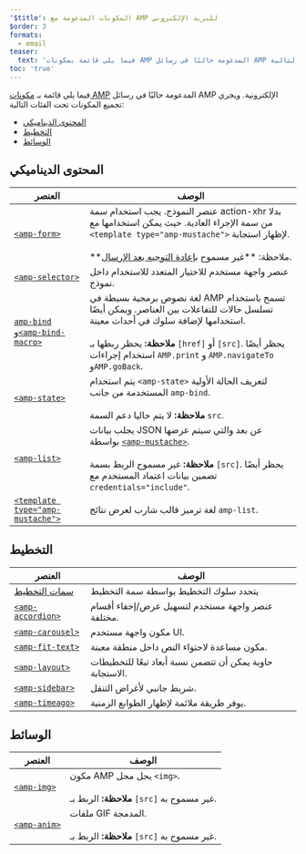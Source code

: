```yaml
---
'$title': المكونات المدعومة مع AMP للبريد الإلكتروني
$order: 3
formats:
  - email
teaser:
  text: 'فيما يلي قائمة بمكونات AMP المدعومة حاليًا في رسائل AMP الإلكترونية. ويتم تجميع المكونات تحت الفئات التالية:'
toc: 'true'
---
```


<!--
This file is imported from https://github.com/ampproject/amphtml/blob/main/spec/email/amp-email-components.md.
Please do not change this file.
If you have found a bug or an issue please
have a look and request a pull request there.
-->

<!---
Copyright 2018 The AMP HTML Authors. All Rights Reserved.

Licensed under the Apache License, Version 2.0 (the "License");
you may not use this file except in compliance with the License.
You may obtain a copy of the License at

      http://www.apache.org/licenses/LICENSE-2.0

Unless required by applicable law or agreed to in writing, software
distributed under the License is distributed on an "AS-IS" BASIS,
WITHOUT WARRANTIES OR CONDITIONS OF ANY KIND, either express or implied.
See the License for the specific language governing permissions and
limitations under the License.
-->

فيما يلي قائمة بـ [مكونات AMP](https://amp.dev/documentation/components/?format=email) المدعومة حاليًا في رسائل AMP الإلكترونية. ويجري تجميع المكونات تحت الفئات التالية:

- [المحتوى الديناميكي ](#dynamic-content)
- [التخطيط](#layout)
- [الوسائط](#media)

## المحتوى الديناميكي <a name="dynamic-content"></a>

| العنصر                                                                                                                                                                       | الوصف                                                                                                                                                                                                                                                                                       |
| ---------------------------------------------------------------------------------------------------------------------------------------------------------------------------- | ------------------------------------------------------------------------------------------------------------------------------------------------------------------------------------------------------------------------------------------------------------------------------------------- |
| [`<amp-form>`](https://amp.dev/documentation/components/amp-form)                                                                                                            | عنصر النموذج. يجب استخدام سمة action-xhr بدلا من سمة الإجراء العادية. حيث يمكن استخدامها مع `<template type="amp-mustache">` لإظهار استجابة. <br><br>**ملاحظة: **غير مسموح [بإعادة التوجيه بعد الإرسال](https://amp.dev/documentation/components/amp-form/#redirecting-after-a-submission). |
| [`<amp-selector>`](https://amp.dev/documentation/components/amp-selector)                                                                                                    | عنصر واجهة مستخدم للاختيار المتعدد للاستخدام داخل نموذج.                                                                                                                                                                                                                                    |
| [`amp-bind`](https://amp.dev/documentation/components/amp-bind) و[`<amp-bind-macro>`](https://amp.dev/documentation/components/amp-bind#defining-macros-with-amp-bind-macro) | لغة نصوص برمجية بسيطة في AMP تسمح باستخدام تسلسل حالات للتفاعلات بين العناصر. ويمكن أيضًا استخدامها لإضافة سلوك في أحداث معينة.<br><br>**ملاحظة:** يحظر ربطها بـ `[href]` أو `[src]`. يحظر أيضًا استخدام إجراءات `AMP.print` و `AMP.navigateTo` و`AMP.goBack`.                              |
| [`<amp-state>`](https://amp.dev/documentation/components/amp-bind#%3Camp-state%3E-specification)                                                                             | يتم استخدام `<amp-state>` لتعريف الحالة الأولية المستخدمة من جانب `amp-bind`.<br><br>**ملاحظة:** لا يتم حاليا دعم السمة `src`.                                                                                                                                                              |
| [`<amp-list>`](https://amp.dev/documentation/components/amp-list)                                                                                                            | يجلب بيانات JSON عن بعد والتي سيتم عرضها بواسطة [`<amp-mustache>`](https://amp.dev/documentation/components/amp-mustache).<br><br>**ملاحظة:** غير مسموح الربط بسمة `[src]`. يحظر أيضًا تضمين بيانات اعتماد المستخدم مع `credentials="include"`.                                             |
| [`<template type="amp-mustache">`](https://amp.dev/documentation/components/amp-mustache)                                                                                    | لغة ترميز قالب شارب لعرض نتائج `amp-list`.                                                                                                                                                                                                                                                  |

## التخطيط <a name="layout"></a>

| العنصر                                                                                                      | الوصف                                                     |
| ----------------------------------------------------------------------------------------------------------- | --------------------------------------------------------- |
| [سمات التخطيط](https://amp.dev/documentation/guides-and-tutorials/learn/amp-html-layout/#layout-attributes) | يتحدد سلوك التخطيط بواسطة سمة التخطيط                     |
| [`<amp-accordion>`](https://amp.dev/documentation/components/amp-accordion)                                 | عنصر واجهة مستخدم لتسهيل عرض/إخفاء أقسام مختلفة.          |
| [`<amp-carousel>`](https://amp.dev/documentation/components/amp-carousel)                                   | مكون واجهة مستخدم UI.                                     |
| [`<amp-fit-text>`](https://amp.dev/documentation/components/amp-fit-text)                                   | مكون مساعدة لاحتواء النص داخل منطقة معينة.                |
| [`<amp-layout>`](https://amp.dev/documentation/components/amp-layout)                                       | حاوية يمكن أن تتضمن نسبة أبعاد تبعًا للتخطيطات الاستجابة. |
| [`<amp-sidebar>`](https://amp.dev/documentation/components/amp-sidebar)                                     | شريط جانبي لأغراض التنقل.                                 |
| [`<amp-timeago>`](https://amp.dev/documentation/components/amp-timeago)                                     | يوفر طريقة ملائمة لإظهار الطوابع الزمنية.                 |

## الوسائط <a name="media"></a>

| العنصر                                                            | الوصف                                                                       |
| ----------------------------------------------------------------- | --------------------------------------------------------------------------- |
| [`<amp-img>`](https://amp.dev/documentation/components/amp-img)   | مكون AMP يحل محل `<img>`.<br><br>**ملاحظة:** الربط بـ `[src]` غير مسموح به. |
| [`<amp-anim>`](https://amp.dev/documentation/components/amp-anim) | ملفات GIF المدمجة.<br><br>**ملاحظة:** الربط بـ `[src]` غير مسموح به.        |

